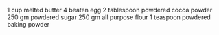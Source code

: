 1 cup melted butter
4 beaten egg
2 tablespoon powdered cocoa powder
250 gm powdered sugar
250 gm all purpose flour
1 teaspoon powdered baking powder
